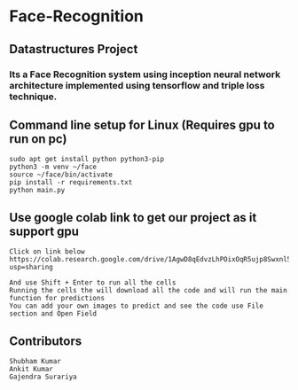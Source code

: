 # Face-Recognition
## Datastructures Project 
<h3>Its a Face Recognition system using inception neural network architecture implemented using tensorflow and triple loss technique.

## Command line setup for Linux (Requires gpu to run on pc)
``` 
sudo apt get install python python3-pip
python3 -m venv ~/face
source ~/face/bin/activate
pip install -r requirements.txt
python main.py
```

## Use google colab link to get our project as it support gpu
```
Click on link below
https://colab.research.google.com/drive/1AgwD8qEdvzLhPOixOqR5ujp8Swxnl5BT?usp=sharing

And use Shift + Enter to run all the cells 
Running the cells the will download all the code and will run the main function for predictions
You can add your own images to predict and see the code use File section and Open Field
```
## Contributors 
```
Shubham Kumar 
Ankit Kumar
Gajendra Surariya
```